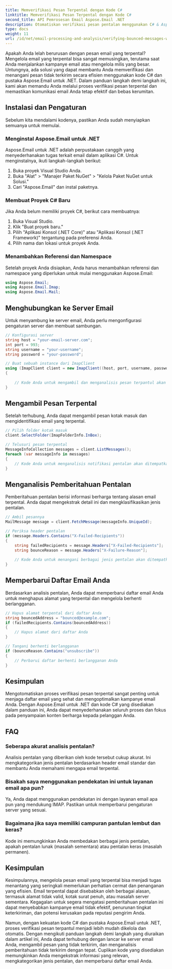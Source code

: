 ```yaml
---
title: Memverifikasi Pesan Terpental dengan Kode C#
linktitle: Memverifikasi Pesan Terpental dengan Kode C#
second_title: API Pemrosesan Email Aspose.Email .NET
description: Otomatiskan verifikasi pesan pentalan menggunakan C# & Aspose.Email untuk .NET. Kelola daftar email dengan mudah & tingkatkan efektivitas kampanye.
type: docs
weight: 11
url: /id/net/email-processing-and-analysis/verifying-bounced-messages-with-csharp-code/
---
```


Apakah Anda lelah berurusan dengan pesan email yang terpental? Mengelola email yang terpental bisa sangat memusingkan, terutama saat Anda menjalankan kampanye email atau mengelola milis yang besar. Untungnya, ada solusi yang dapat membantu Anda memverifikasi dan menangani pesan tidak terkirim secara efisien menggunakan kode C# dan pustaka Aspose.Email untuk .NET. Dalam panduan langkah demi langkah ini, kami akan memandu Anda melalui proses verifikasi pesan terpental dan memastikan komunikasi email Anda tetap efektif dan bebas kerumitan.

## Instalasi dan Pengaturan

Sebelum kita mendalami kodenya, pastikan Anda sudah menyiapkan semuanya untuk memulai.

### Menginstal Aspose.Email untuk .NET

Aspose.Email untuk .NET adalah perpustakaan canggih yang menyederhanakan tugas terkait email dalam aplikasi C#. Untuk menginstalnya, ikuti langkah-langkah berikut:

1. Buka proyek Visual Studio Anda.
2. Buka "Alat" > "Manajer Paket NuGet" > "Kelola Paket NuGet untuk Solusi."
3. Cari "Aspose.Email" dan instal paketnya.

### Membuat Proyek C# Baru

Jika Anda belum memiliki proyek C#, berikut cara membuatnya:

1. Buka Visual Studio.
2. Klik "Buat proyek baru."
3. Pilih "Aplikasi Konsol (.NET Core)" atau "Aplikasi Konsol (.NET Framework)" tergantung pada preferensi Anda.
4. Pilih nama dan lokasi untuk proyek Anda.

### Menambahkan Referensi dan Namespace

Setelah proyek Anda disiapkan, Anda harus menambahkan referensi dan namespace yang diperlukan untuk mulai menggunakan Aspose.Email:

```csharp
using Aspose.Email;
using Aspose.Email.Imap;
using Aspose.Email.Mail;
```

## Menghubungkan ke Server Email

Untuk menyambung ke server email, Anda perlu mengonfigurasi pengaturan server dan membuat sambungan.

```csharp
// Konfigurasi server
string host = "your-email-server.com";
int port = 993;
string username = "your-username";
string password = "your-password";

// Buat sebuah instance dari ImapClient
using (ImapClient client = new ImapClient((host, port, username, password))
{
   
    // Kode Anda untuk mengambil dan menganalisis pesan terpantul akan ditempatkan di sini
}
```

## Mengambil Pesan Terpental

Setelah terhubung, Anda dapat mengambil pesan kotak masuk dan mengidentifikasi email yang terpental.

```csharp
// Pilih folder kotak masuk
client.SelectFolder(ImapFolderInfo.InBox);

// Telusuri pesan terpental
MessageInfoCollection messages = client.ListMessages();
foreach (var messageInfo in messages)
{
    // Kode Anda untuk menganalisis notifikasi pentalan akan ditempatkan di sini
}
```

## Menganalisis Pemberitahuan Pentalan

Pemberitahuan pentalan berisi informasi berharga tentang alasan email terpental. Anda dapat mengekstrak detail ini dan mengklasifikasikan jenis pentalan.

```csharp
// Ambil pesannya
MailMessage message = client.FetchMessage(messageInfo.UniqueId);

// Periksa header pentalan
if (message.Headers.Contains("X-Failed-Recipients"))
{
    string failedRecipients = message.Headers["X-Failed-Recipients"];
    string bounceReason = message.Headers["X-Failure-Reason"];
    
    // Kode Anda untuk menangani berbagai jenis pentalan akan ditempatkan di sini
}
```

## Memperbarui Daftar Email Anda

Berdasarkan analisis pentalan, Anda dapat memperbarui daftar email Anda untuk menghapus alamat yang terpental dan mengelola berhenti berlangganan.

```csharp
// Hapus alamat terpental dari daftar Anda
string bouncedAddress = "bounced@example.com";
if (failedRecipients.Contains(bouncedAddress))
{
    // Hapus alamat dari daftar Anda
}

// Tangani berhenti berlangganan
if (bounceReason.Contains("unsubscribe"))
{
    // Perbarui daftar berhenti berlangganan Anda
}
```

## Kesimpulan

Mengotomatiskan proses verifikasi pesan terpental sangat penting untuk menjaga daftar email yang sehat dan mengoptimalkan kampanye email Anda. Dengan Aspose.Email untuk .NET dan kode C# yang disediakan dalam panduan ini, Anda dapat menyederhanakan seluruh proses dan fokus pada penyampaian konten berharga kepada pelanggan Anda.

## FAQ

### Seberapa akurat analisis pentalan?

Analisis pentalan yang diberikan oleh kode tersebut cukup akurat. Ini mengkategorikan jenis pentalan berdasarkan header email standar dan membantu Anda memahami mengapa email terpental.

### Bisakah saya menggunakan pendekatan ini untuk layanan email apa pun?

Ya, Anda dapat menggunakan pendekatan ini dengan layanan email apa pun yang mendukung IMAP. Pastikan untuk memperbarui pengaturan server yang sesuai.

### Bagaimana jika saya memiliki campuran pantulan lembut dan keras?

Kode ini memungkinkan Anda membedakan berbagai jenis pentalan, apakah pentalan lunak (masalah sementara) atau pentalan keras (masalah permanen).

## Kesimpulan

Kesimpulannya, mengelola pesan email yang terpental bisa menjadi tugas menantang yang seringkali memerlukan perhatian cermat dan penanganan yang efisien. Email terpental dapat disebabkan oleh berbagai alasan, termasuk alamat tidak valid, kotak surat penuh, atau masalah server sementara. Kegagalan untuk segera mengatasi pemberitahuan pentalan ini dapat menyebabkan kampanye email tidak efektif, penurunan tingkat keterkiriman, dan potensi kerusakan pada reputasi pengirim Anda.

Namun, dengan kekuatan kode C# dan pustaka Aspose.Email untuk .NET, proses verifikasi pesan terpantul menjadi lebih mudah dikelola dan otomatis. Dengan mengikuti panduan langkah demi langkah yang diuraikan dalam artikel ini, Anda dapat terhubung dengan lancar ke server email Anda, mengambil pesan yang tidak terkirim, dan menganalisis pemberitahuan tidak terkirim dengan tepat. Cuplikan kode yang disediakan memungkinkan Anda mengekstrak informasi yang relevan, mengkategorikan jenis pentalan, dan memperbarui daftar email Anda.